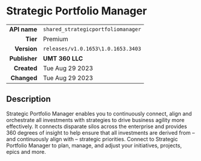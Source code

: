 # Strategic Portfolio Manager
| | |
|-:|-|
|**API name**|`shared_strategicportfoliomanager`|
|**Tier**|Premium|
|**Version**|`releases/v1.0.1653\1.0.1653.3403`|
|**Publisher**|**UMT 360 LLC**|
|**Created**|Tue Aug 29 2023|
|**Changed**|Tue Aug 29 2023|

## Description
Strategic Portfolio Manager enables you to continuously connect, align and orchestrate all investments with strategies to drive business agility more effectively. It connects disparate silos across the enterprise and provides 360 degrees of insight to help ensure that all investments are derived from – and continuously align with – strategic priorities. Connect to Strategic Portfolio Manager to plan, manage, and adjust your initiatives, projects, epics and more.
